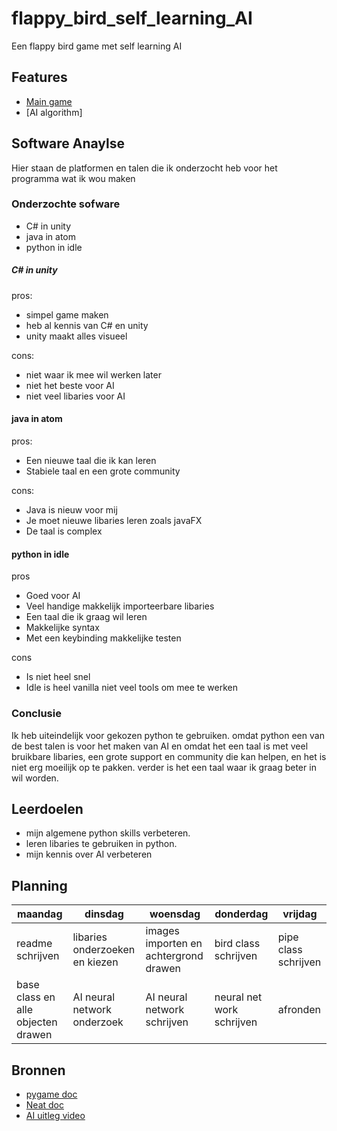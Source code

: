 # flappy_bird_self_learning_AI

Een flappy bird game met self learning AI

## Features

- [Main game](https://github.com/sjorsDAwhoop/Proefopdracht_template/blob/master/hexagongrid.py)
- [AI algorithm]

## Software Anaylse 

Hier staan de platformen en talen die ik onderzocht heb voor het programma wat ik wou maken

### Onderzochte sofware
- C# in unity
- java in atom
- python in idle

##### C# in unity
pros:
- simpel game maken
- heb al kennis van C# en unity
- unity maakt alles visueel

cons:
- niet waar ik mee wil werken later
- niet het beste voor AI
- niet veel libaries voor AI

#### java in atom
pros:
- Een nieuwe taal die ik kan leren
- Stabiele taal en een grote community


cons:
- Java is nieuw voor mij
- Je moet nieuwe libaries leren zoals javaFX
- De taal is complex

#### python in idle
pros
- Goed voor AI
- Veel handige makkelijk importeerbare libaries
- Een taal die ik graag wil leren
- Makkelijke syntax
- Met een keybinding makkelijke testen

cons
- Is niet heel snel
- Idle is heel vanilla niet veel tools om mee te werken

### Conclusie
Ik heb uiteindelijk voor gekozen python te gebruiken. omdat python een van de best talen is voor het maken van AI en omdat het een taal is met veel bruikbare libaries, een grote support en community die kan helpen, en het is niet erg moeilijk op te pakken. verder is het een taal waar ik graag beter in wil worden. 


## Leerdoelen 

- mijn algemene python skills verbeteren.
- leren libaries te gebruiken in python.
- mijn kennis over AI verbeteren

## Planning 


| maandag | dinsdag | woensdag | donderdag | vrijdag |
| --- | --- | --- | --- | --- |
| readme schrijven | libaries onderzoeken en kiezen | images importen en achtergrond drawen | bird class schrijven |pipe class schrijven  |
| base class en alle objecten drawen | AI neural network onderzoek | AI neural network schrijven  | neural net work schrijven | afronden  |

## Bronnen

- [pygame doc](https://www.pygame.org/docs/)
- [Neat doc](https://neat-python.readthedocs.io/en/latest/)
- [AI uitleg video](https://www.youtube.com/watch?v=OGHA-elMrxI)
